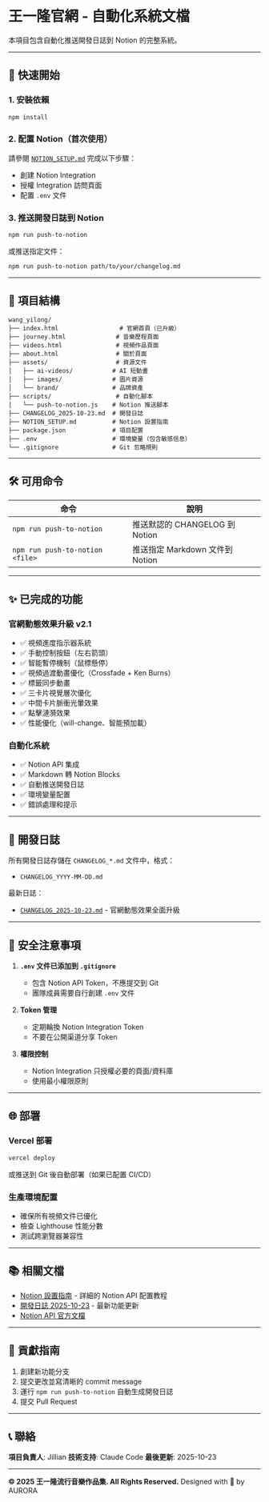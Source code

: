 # 王一隆官網 - 自動化系統文檔

本項目包含自動化推送開發日誌到 Notion 的完整系統。

---

## 🚀 快速開始

### 1. 安裝依賴
```bash
npm install
```

### 2. 配置 Notion（首次使用）
請參閱 [`NOTION_SETUP.md`](./NOTION_SETUP.md) 完成以下步驟：
- 創建 Notion Integration
- 授權 Integration 訪問頁面
- 配置 `.env` 文件

### 3. 推送開發日誌到 Notion
```bash
npm run push-to-notion
```

或推送指定文件：
```bash
npm run push-to-notion path/to/your/changelog.md
```

---

## 📂 項目結構

```
wang_yilong/
├── index.html                 # 官網首頁（已升級）
├── journey.html              # 音樂歷程頁面
├── videos.html               # 視頻作品頁面
├── about.html                # 關於頁面
├── assets/                   # 資源文件
│   ├── ai-videos/           # AI 短動畫
│   ├── images/              # 圖片資源
│   └── brand/               # 品牌資產
├── scripts/                  # 自動化腳本
│   └── push-to-notion.js    # Notion 推送腳本
├── CHANGELOG_2025-10-23.md  # 開發日誌
├── NOTION_SETUP.md          # Notion 設置指南
├── package.json             # 項目配置
├── .env                     # 環境變量（包含敏感信息）
└── .gitignore               # Git 忽略規則
```

---

## 🛠️ 可用命令

| 命令 | 說明 |
|------|------|
| `npm run push-to-notion` | 推送默認的 CHANGELOG 到 Notion |
| `npm run push-to-notion <file>` | 推送指定 Markdown 文件到 Notion |

---

## ✨ 已完成的功能

### 官網動態效果升級 v2.1
- ✅ 視頻進度指示器系統
- ✅ 手動控制按鈕（左右箭頭）
- ✅ 智能暫停機制（鼠標懸停）
- ✅ 視頻過渡動畫優化（Crossfade + Ken Burns）
- ✅ 標籤同步動畫
- ✅ 三卡片視覺層次優化
- ✅ 中間卡片脈衝光暈效果
- ✅ 點擊漣漪效果
- ✅ 性能優化（will-change、智能預加載）

### 自動化系統
- ✅ Notion API 集成
- ✅ Markdown 轉 Notion Blocks
- ✅ 自動推送開發日誌
- ✅ 環境變量配置
- ✅ 錯誤處理和提示

---

## 📝 開發日誌

所有開發日誌存儲在 `CHANGELOG_*.md` 文件中，格式：
- `CHANGELOG_YYYY-MM-DD.md`

最新日誌：
- [`CHANGELOG_2025-10-23.md`](./CHANGELOG_2025-10-23.md) - 官網動態效果全面升級

---

## 🔐 安全注意事項

1. **`.env` 文件已添加到 `.gitignore`**
   - 包含 Notion API Token，不應提交到 Git
   - 團隊成員需要自行創建 `.env` 文件

2. **Token 管理**
   - 定期輪換 Notion Integration Token
   - 不要在公開渠道分享 Token

3. **權限控制**
   - Notion Integration 只授權必要的頁面/資料庫
   - 使用最小權限原則

---

## 🌐 部署

### Vercel 部署
```bash
vercel deploy
```

或推送到 Git 後自動部署（如果已配置 CI/CD）

### 生產環境配置
- 確保所有視頻文件已優化
- 檢查 Lighthouse 性能分數
- 測試跨瀏覽器兼容性

---

## 📚 相關文檔

- [Notion 設置指南](./NOTION_SETUP.md) - 詳細的 Notion API 配置教程
- [開發日誌 2025-10-23](./CHANGELOG_2025-10-23.md) - 最新功能更新
- [Notion API 官方文檔](https://developers.notion.com/)

---

## 🤝 貢獻指南

1. 創建新功能分支
2. 提交更改並寫清晰的 commit message
3. 運行 `npm run push-to-notion` 自動生成開發日誌
4. 提交 Pull Request

---

## 📞 聯絡

**項目負責人**: Jillian
**技術支持**: Claude Code
**最後更新**: 2025-10-23

---

**© 2025 王一隆流行音樂作品集. All Rights Reserved.**
Designed with 💜 by AURORA
